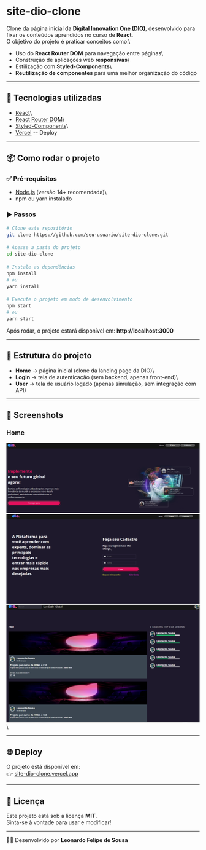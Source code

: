 # site-dio-clone

Clone da página inicial da **[Digital Innovation One
(DIO)](https://www.dio.me/)**, desenvolvido para fixar os conteúdos
aprendidos no curso de **React**.\
O objetivo do projeto é praticar conceitos como:\
- Uso do **React Router DOM** para navegação entre páginas\
- Construção de aplicações web **responsivas**\
- Estilização com **Styled-Components**\
- **Reutilização de componentes** para uma melhor organização do código

------------------------------------------------------------------------

## 🚀 Tecnologias utilizadas

-   [React](https://react.dev/)\
-   [React Router DOM](https://reactrouter.com/)\
-   [Styled-Components](https://styled-components.com/)\
-   [Vercel](https://vercel.com/) -- Deploy

------------------------------------------------------------------------

## 📦 Como rodar o projeto

### ✅ Pré-requisitos

-   [Node.js](https://nodejs.org/) (versão 14+ recomendada)\
-   npm ou yarn instalado

### ▶️ Passos

``` bash
# Clone este repositório
git clone https://github.com/seu-usuario/site-dio-clone.git

# Acesse a pasta do projeto
cd site-dio-clone

# Instale as dependências
npm install
# ou
yarn install

# Execute o projeto em modo de desenvolvimento
npm start
# ou
yarn start
```

Após rodar, o projeto estará disponível em: **http://localhost:3000**

------------------------------------------------------------------------

## 📂 Estrutura do projeto

-   **Home** → página inicial (clone da landing page da DIO)\
-   **Login** → tela de autenticação (sem backend, apenas front-end)\
-   **User** → tela de usuário logado (apenas simulação, sem integração
    com API)

------------------------------------------------------------------------

## 🎨 Screenshots

### Home

![Home](src/assets/home.png)\
![Login](src/assets/login.png)\
![Feed](src/assets/feed.png)\




------------------------------------------------------------------------

## 🌐 Deploy

O projeto está disponível em:\
👉 [site-dio-clone.vercel.app](https://site-dio-clone.vercel.app)

------------------------------------------------------------------------

## 📄 Licença

Este projeto está sob a licença **MIT**.\
Sinta-se à vontade para usar e modificar!

------------------------------------------------------------------------

👨‍💻 Desenvolvido por **Leonardo Felipe de Sousa**
